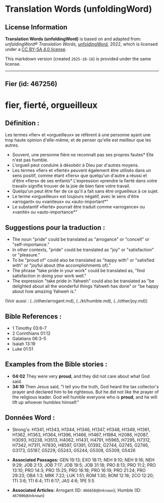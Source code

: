 # Translation Words (unfoldingWord)

## License Information

**Translation Words (unfoldingWord)** is based on and adapted from: _unfoldingWord® Translation Words_, [unfoldingWord](https://unfoldingword.org/utw), 2022, which is licensed under a [CC BY-SA 4.0 license](https://creativecommons.org/licenses/by-sa/4.0/legalcode.en).

This markdown version (created `2025-10-16`) is provided under the same license.



--------------------------------

## Fier (id: 467256)

fier, fierté, orgueilleux
=========================

Définition :
------------

Les termes «fier» et «orgueilleux» se réfèrent à une personne ayant une trop haute opinion d'elle\-même, et de penser qu'elle est meilleur que les autres.

* Souvent, une personne fière ne reconnaît pas ses propres fautes\* Elle n'est pas humble.
* L'orgueil peut conduire à désobéir à Dieu par d'autres moyens.
* Les termes «fier» et «fierté» peuvent également être utilisés dans un sens positif, comme étant «fiers» que quelqu'un d'autre a réussi et d'être «fiers» de ses enfants\* L'expression «prendre la fierté dans votre travail» signifie trouver de la joie de bien faire votre travail.
* Quelqu'un peut être fier de ce qu'il a fait sans être orgueilleux à ce sujet.
* Le terme «orgueilleux» est toujours négatif, avec le sens d'être «arrogant» ou «vaniteux» ou «auto\-important\*"
* Le substantif «fierté» pourrait être traduit comme «arrogance» ou «vanité» ou «auto\-importance\*"

Suggestions pour la traduction :
--------------------------------

* The noun "pride" could be translated as "arrogance" or "conceit" or "self\-importance."
* In other contexts, "pride" could be translated as "joy" or "satisfaction" or "pleasure."
* To be "proud of" could also be translated as "happy with" or "satisfied with" or "joyful about (the accomplishments of)."
* The phrase "take pride in your work" could be translated as, "find satisfaction in doing your work well."
* The expression "take pride in Yahweh" could also be translated as "be delighted about all the wonderful things Yahweh has done" or "be happy about how amazing Yahweh is."

(Voir aussi : (../other/arrogant.md), (../kt/humble.md), (../other/joy.md))

Bible References :
------------------

* 1 Timothy 03:6–7
* 2 Corinthians 01:12
* Galatians 06:3–5
* Isaiah 13:19
* Luke 01:51

Examples from the Bible stories :
---------------------------------

* **04:02** They were very **proud**, and they did not care about what God said.
* **34:10** Then Jesus said, "I tell you the truth, God heard the tax collector's prayer and declared him to be righteous. But he did not like the prayer of the religious leader. God will humble everyone who is **proud**, and he will lift up whoever humbles himself."

Données Word :
--------------

* Strong's: H1341, H1343, H1344, H1346, H1347, H1348, H1349, H1361, H1362, H1363, H1364, H1396, H1466, H1467, H1984, H2086, H2087, H3093, H3238, H3513, H4062, H1431, H4791, H5965, H7295, H7312, H7342, H7311, H7830, H8597, G1391, G1392, G2744, G2745, G2746, G3173, G5187, G5229, G5243, G5244, G5308, G5309, G5426

* **Associated Passages:** GEN 19:13; EXO 18:11; NEH 9:10; NEH 9:16; NEH 9:29; JOB 2:13; JOB 7:17; JOB 19:5; JOB 31:18; PRO 8:13; PRO 11:2; PRO 13:10; PRO 14:3; PRO 15:25; PRO 16:18; PRO 16:19; PRO 21:24; PRO 29:23; OBA 1:3; MRK 7:22; LUK 1:51; ROM 1:30; ROM 12:16; 2CO 12:20; 1TI 3:6; 1TI 6:4; 1TI 6:17; JAS 4:6; 1PE 5:5
* **Associated Articles:** Arrogant (ID: `466656@Unknown`); Humble (ID: `467006@Unknown`)

